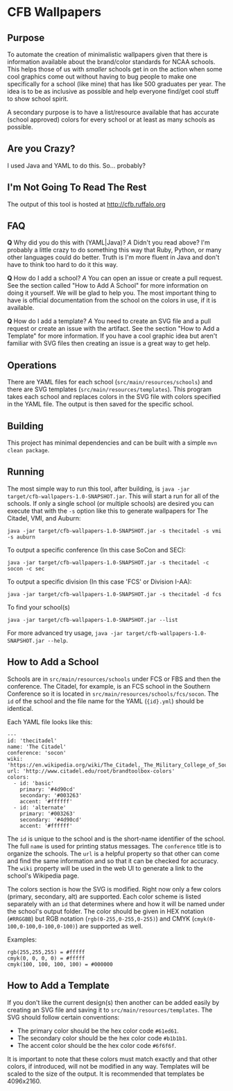 # CFB Wallpapers

## Purpose
To automate the creation of minimalistic wallpapers given that there is information available about the brand/color standards for NCAA schools. This helps those 
of us with *smaller* schools get in on the action when some cool graphics come out without having to bug people to make one specifically for a school (like mine) 
that has like 500 graduates per year. The idea is to be as inclusive as possible and help everyone find/get cool stuff to show school spirit.

A secondary purpose is to have a list/resource available that has accurate (school approved) colors for every school or at least as many schools as possible.

## Are you Crazy?
I used Java and YAML to do this. So... probably?

## I'm Not Going To Read The Rest
The output of this tool is hosted at http://cfb.ruffalo.org

## FAQ
**Q** Why did you do this with (YAML|Java)?
*A* Didn't you read above? I'm probably a little crazy to do something this way that Ruby, Python, or many other languages could do better. Truth is 
I'm more fluent in Java and don't have to think too hard to do it this way.

**Q** How do I add a school?
*A* You can open an issue or create a pull request. See the section called "How to Add A School" for more information on doing it yourself. We will be 
glad to help you. The most important thing to have is official documentation from the school on the colors in use, if it is available.

**Q** How do I add a template?
*A* You need to create an SVG file and a pull request or create an issue with the artifact. See the section "How to Add a Template" for more 
information. If you have a cool graphic idea but aren't familiar with SVG files then creating an issue is a great way to get help.

## Operations
There are YAML files for each school (`src/main/resources/schools`) and there are SVG templates (`src/main/resources/templates`). This program takes 
each school and replaces colors in the SVG file with colors specified in the YAML file. The output is then saved for the specific school.

## Building
This project has minimal dependencies and can be built with a simple `mvn clean package`.

## Running
The most simple way to run this tool, after building, is `java -jar target/cfb-wallpapers-1.0-SNAPSHOT.jar`. This will start a run for all of the schools. If only 
a single school (or multiple schools) are desired you can execute that with the `-s` option like this to generate wallpapers for The Citadel, VMI, and Auburn:
```
java -jar target/cfb-wallpapers-1.0-SNAPSHOT.jar -s thecitadel -s vmi -s auburn
```
To output a specific conference (In this case SoCon and SEC):
```
java -jar target/cfb-wallpapers-1.0-SNAPSHOT.jar -s thecitadel -c socon -c sec
```
To output a specific division (In this case 'FCS' or Division I-AA):
```
java -jar target/cfb-wallpapers-1.0-SNAPSHOT.jar -s thecitadel -d fcs
```
To find your school(s)
```
java -jar target/cfb-wallpapers-1.0-SNAPSHOT.jar --list
```
For more advanced try usage, `java -jar target/cfb-wallpapers-1.0-SNAPSHOT.jar --help`.

## How to Add a School
Schools are in `src/main/resources/schools` under FCS or FBS and then the conference. The Citadel, for example, is an FCS school in the Southern Conference so 
it is located in `src/main/resources/schools/fcs/socon`. The `id` of the school and the file name for the YAML (`{id}.yml`) should be identical.

Each YAML file looks like this:
```
---
id: 'thecitadel'
name: 'The Citadel'
conference: 'socon'
wiki: 'https://en.wikipedia.org/wiki/The_Citadel,_The_Military_College_of_South_Carolina'
url: 'http://www.citadel.edu/root/brandtoolbox-colors'
colors:
  - id: 'basic'
    primary: '#4d90cd'
    secondary: '#003263'
    accent: '#ffffff'
  - id: 'alternate'
    primary: '#003263'
    secondary: '#4d90cd'
    accent: '#ffffff'
```

The `id` is unique to the school and is the short-name identifier of the school. The full `name` is used for printing status messages. The `conference` title is to 
organize the schools. The `url` is a helpful property so that other can come and find the same information and so that it can be checked for accuracy. The `wiki` 
property will be used in the web UI to generate a link to the school's Wikipedia page.

The colors section is how the SVG is modified. Right now only a few colors (primary, secondary, alt) are supported. Each color scheme is listed separately with an 
`id` that determines where and how it will be named under the school's output folder. The color should be given in HEX notation (`#RRGGBB`) but RGB notation 
(`rgb(0-255,0-255,0-255)`) and CMYK (`cmyk(0-100,0-100,0-100,0-100)`) are supported as well.
  
Examples:
```
rgb(255,255,255) = #fffff
cmyk(0, 0, 0, 0) = #fffff
cmyk(100, 100, 100, 100) = #000000
```

## How to Add a Template
If you don't like the current design(s) then another can be added easily by creating an SVG file and saving it to `src/main/resources/templates`. The SVG should 
follow certain conventions:

* The primary color should be the hex color code `#61ed61`.
* The secondary color should be the hex color code `#b1b1b1`.
* The accent color should be the hex color code `#6f6f6f`.

It is important to note that these colors must match exactly and that other colors, if introduced, will not be modified in any way. Templates will be scaled to the 
size of the output. It is recommended that templates be 4096x2160.